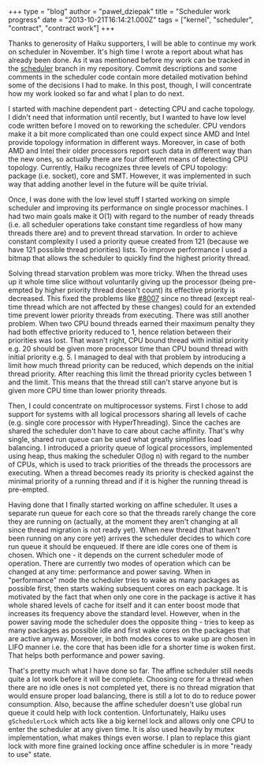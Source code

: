 +++
type = "blog"
author = "paweł_dziepak"
title = "Scheduler work progress"
date = "2013-10-21T16:14:21.000Z"
tags = ["kernel", "scheduler", "contract", "contract work"]
+++

Thanks to generosity of Haiku supporters, I will be able to continue my work on scheduler in November. It's high time I wrote a report about what has already been done. As it was mentioned before my work can be tracked in the <a href="https://github.com/pdziepak/Haiku/tree/scheduler">scheduler</a> branch in my repository. Commit descriptions and some comments in the scheduler code contain more detailed motivation behind some of the decisions I had to make. In this post, though, I will concentrate how my work looked so far and what I plan to do next.
<!--break-->
I started with machine dependent part - detecting CPU and cache topology. I didn't need that information until recently, but I wanted to have low level code written before I moved on to reworking the scheduler. CPU vendors make it a bit more complicated than one could expect since AMD and Intel provide topology information in different ways. Moreover, in case of both AMD and Intel their older processors report such data in different way than the new ones, so actually there are four different means of detecting CPU topology. Currently, Haiku recognizes three levels of CPU topology: package (i.e. socket), core and SMT. However, it was implemented in such way that adding another level in the future will be quite trivial.

Once, I was done with the low level stuff I started working on simple scheduler and improving its performance on single processor machines. I had two main goals make it O(1) with regard to the number of ready threads (i.e. all scheduler operations take constant time regardless of how many threads there are) and to prevent thread starvation. In order to achieve constant complexity I used a priority queue created from 121 (because we have 121 possible thread priorities) lists. To improve performance I used a bitmap that allows the scheduler to quickly find the highest priority thread.

Solving thread starvation problem was more tricky. When the thread uses up it whole time slice without voluntarily giving up the processor (being pre-empted by higher priority thread doesn't count) its effective priority is decreased. This fixed the problems like <a href="http://dev.haiku-os.org/ticket/8007">#8007</a> since no thread (except real-time thread which are not affected by these changes) could for an extended time prevent lower priority threads from executing. There was still another problem. When two CPU bound threads earned their maximum penalty they had both effective priority reduced to 1, hence relation between their priorities was lost. That wasn't right,  CPU bound thread with initial priority e.g. 20 should be given more processor time than CPU bound thread with initial priority e.g. 5. I managed to deal with that problem by introducing a limit how much thread priority can be reduced, which depends on the initial thread priority. After reaching this limit the thread priority cycles between 1 and the limit. This means that the thread still can't starve anyone but is given more CPU time than lower priority threads.

Then, I could concentrate on multiprocessor systems. First I chose to add support for systems with all logical processors sharing all levels of cache (e.g. single core processor with HyperThreading). Since the caches are shared the scheduler don't have to care about cache affinity. That's why single, shared run queue can be used what greatly simplifies load balancing. I introduced a priority queue of logical processors, implemented using heap, thus making the scheduler O(log n) with regard to the number of CPUs, which is used to track priorities of the threads the processors are executing. When a thread becomes ready its priority is checked against the minimal priority of a running thread and if it is higher the running thread is pre-empted.

Having done that I finally started working on affine scheduler. It uses a separate run queue for each core so that the threads rarely change the core they are running on (actually, at the moment they aren't changing at all since thread migration is not ready yet).  When new thread (that haven't been running on any core yet) arrives the scheduler decides to which core run queue it should be enqueued. If there are idle cores one of them is chosen. Which one - it depends on the current scheduler mode of operation. There are currently two modes of operation which can be changed at any time: performance and power saving. When in "performance" mode the scheduler tries to wake as many packages as possible first, then starts waking subsequent cores on each package. It is motivated by the fact that when only one core in the package is active it has whole shared levels of cache for itself and it can enter boost mode that increases its frequency above the standard level. However, when in the power saving mode the scheduler does the opposite thing - tries to keep as many packages as possible idle and first wake cores on the packages that are active anyway. Moreover, in both modes cores to wake up are chosen in LIFO manner i.e. the core that has been idle for a shorter time is woken first. That helps both performance and power saving.

That's pretty much what I have done so far. The affine scheduler still needs quite a lot work before it will be complete. Choosing core for a thread when there are no idle ones is not completed yet, there is no thread migration that would ensure proper load balancing, there is still a lot to do to reduce power consumption. Also, because the affine scheduler doesn't use global run queue it could help with lock contention. Unfortunately, Haiku uses <code>gSchedulerLock</code> which acts like a big kernel lock and allows only one CPU to enter the scheduler at any given time. It is also used heavily by mutex implementation, what makes things even worse. I plan to replace this giant lock with more fine grained locking once affine scheduler is in more "ready to use" state.